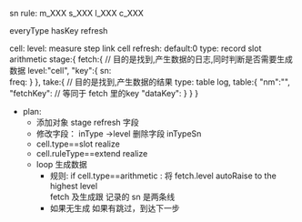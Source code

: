 sn rule:
m_XXX
s_XXX
l_XXX
c_XXX

everyType hasKey refresh 

cell:
    level: measure step link cell 
    refresh: default:0 
    type: record slot arithmetic
    stage:{
        fetch:{ // 目的是找到,产生数据的日志,同时判断是否需要生成数据
            level:"cell",
            "key":{
                sn:  
                freq:
            }
        },
        take:{ // 目的是找到,产生数据的结果
            type: table log,
            table:{
                "nm":"",
                "fetchKey": // 等同于 fetch 里的key 
                "dataKey":
            }
        }
    }

- plan:
    - 添加对象 stage refresh 字段   
    - 修改字段： inType ->level  删除字段 inTypeSn
    - cell.type==slot realize  
    - cell.ruleType==extend realize 
    - loop 生成数据 
        - 规则:  if cell.type==arithmetic : 将 fetch.level  autoRaise to the highest level  
          fetch 及生成跟 记录的 sn  是两条线
        - 如果无生成 如果有跳过，到达下一步


